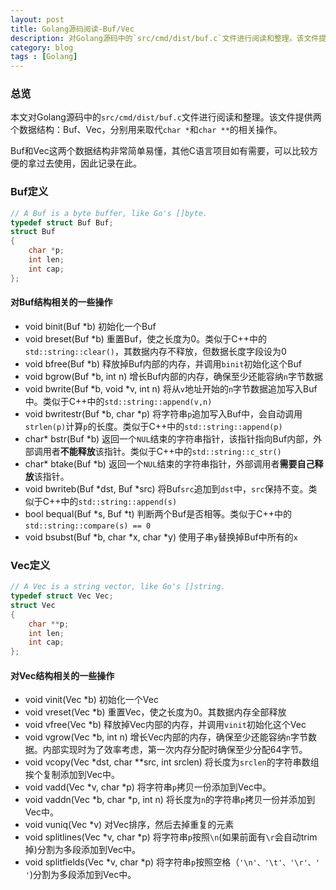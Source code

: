 ```yaml
---
layout: post
title: Golang源码阅读-Buf/Vec
description: 对Golang源码中的`src/cmd/dist/buf.c`文件进行阅读和整理。该文件提供两个数据结构：Buf、Vec，分别用来取代`char *`和`char **`的相关操作。
category: blog
tags : [Golang]
---
```


### 总览

本文对Golang源码中的`src/cmd/dist/buf.c`文件进行阅读和整理。该文件提供两个数据结构：Buf、Vec，分别用来取代`char *`和`char **`的相关操作。

Buf和Vec这两个数据结构非常简单易懂，其他C语言项目如有需要，可以比较方便的拿过去使用，因此记录在此。

### Buf定义

```c
// A Buf is a byte buffer, like Go's []byte.
typedef struct Buf Buf;
struct Buf
{
	char *p;
	int len;
	int cap;
};
```

#### 对Buf结构相关的一些操作

- void binit(Buf *b) 初始化一个Buf
- void breset(Buf *b) 重置Buf，使之长度为0。类似于C++中的`std::string::clear()`，其数据内存不释放，但数据长度字段设为0
- void bfree(Buf *b) 释放掉Buf内部的内存，并调用`binit`初始化这个Buf
- void bgrow(Buf *b, int n) 增长Buf内部的内存，确保至少还能容纳`n`字节数据
- void bwrite(Buf *b, void *v, int n) 将从`v`地址开始的`n`字节数据追加写入Buf中。类似于C++中的`std::string::append(v,n)`
- void bwritestr(Buf *b, char *p) 将字符串`p`追加写入Buf中，会自动调用`strlen(p)`计算`p`的长度。类似于C++中的`std::string::append(p)`
- char* bstr(Buf *b) 返回一个`NUL`结束的字符串指针，该指针指向Buf内部，外部调用者**不能释放**该指针。类似于C++中的`std::string::c_str()`
- char* btake(Buf *b) 返回一个`NUL`结束的字符串指针，外部调用者**需要自己释放**该指针。
- void bwriteb(Buf *dst, Buf *src) 将Buf`src`追加到`dst`中，`src`保持不变。类似于C++中的`std::string::append(s)`
- bool bequal(Buf *s, Buf *t) 判断两个Buf是否相等。类似于C++中的`std::string::compare(s) == 0`
- void bsubst(Buf *b, char *x, char *y) 使用子串`y`替换掉Buf中所有的`x`

### Vec定义

```c
// A Vec is a string vector, like Go's []string.
typedef struct Vec Vec;
struct Vec
{
	char **p;
	int len;
	int cap;
};
```

#### 对Vec结构相关的一些操作

- void vinit(Vec *b) 初始化一个Vec
- void vreset(Vec *b) 重置Vec，使之长度为0。其数据内存全部释放
- void vfree(Vec *b) 释放掉Vec内部的内存，并调用`vinit`初始化这个Vec
- void vgrow(Vec *b, int n) 增长Vec内部的内存，确保至少还能容纳`n`字节数据。内部实现时为了效率考虑，第一次内存分配时确保至少分配64字节。
- void vcopy(Vec *dst, char **src, int srclen) 将长度为`srclen`的字符串数组挨个复制添加到Vec中。
- void vadd(Vec *v, char *p) 将字符串`p`拷贝一份添加到Vec中。
- void vaddn(Vec *b, char *p, int n) 将长度为`n`的字符串`p`拷贝一份并添加到Vec中。
- void vuniq(Vec *v) 对Vec排序，然后去掉重复的元素
- void splitlines(Vec *v, char *p) 将字符串`p`按照`\n`(如果前面有`\r`会自动trim掉)分割为多段添加到Vec中。
- void splitfields(Vec *v, char *p) 将字符串`p`按照空格（`'\n'、'\t'、'\r'、' '`)分割为多段添加到Vec中。